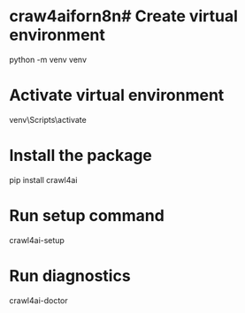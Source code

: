 # craw4aiforn8n# Create virtual environment
python -m venv venv

# Activate virtual environment
venv\Scripts\activate


# Install the package
pip install crawl4ai

# Run setup command
crawl4ai-setup

# Run diagnostics
crawl4ai-doctor